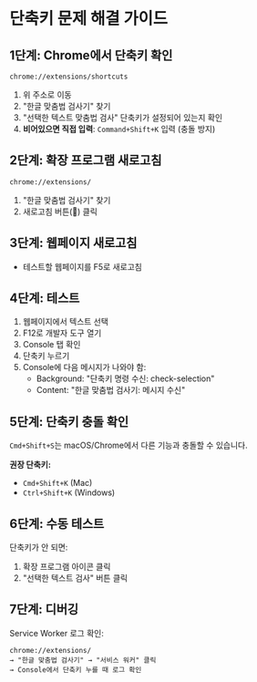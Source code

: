 # 단축키 문제 해결 가이드

## 1단계: Chrome에서 단축키 확인
```
chrome://extensions/shortcuts
```
1. 위 주소로 이동
2. "한글 맞춤법 검사기" 찾기
3. "선택한 텍스트 맞춤법 검사" 단축키가 설정되어 있는지 확인
4. **비어있으면 직접 입력**: `Command+Shift+K` 입력 (충돌 방지)

## 2단계: 확장 프로그램 새로고침
```
chrome://extensions/
```
1. "한글 맞춤법 검사기" 찾기
2. 새로고침 버튼(🔄) 클릭

## 3단계: 웹페이지 새로고침
- 테스트할 웹페이지를 F5로 새로고침

## 4단계: 테스트
1. 웹페이지에서 텍스트 선택
2. F12로 개발자 도구 열기
3. Console 탭 확인
4. 단축키 누르기
5. Console에 다음 메시지가 나와야 함:
   - Background: "단축키 명령 수신: check-selection"
   - Content: "한글 맞춤법 검사기: 메시지 수신"

## 5단계: 단축키 충돌 확인
`Cmd+Shift+S`는 macOS/Chrome에서 다른 기능과 충돌할 수 있습니다.

**권장 단축키:**
- `Cmd+Shift+K` (Mac)
- `Ctrl+Shift+K` (Windows)

## 6단계: 수동 테스트
단축키가 안 되면:
1. 확장 프로그램 아이콘 클릭
2. "선택한 텍스트 검사" 버튼 클릭

## 7단계: 디버깅
Service Worker 로그 확인:
```
chrome://extensions/
→ "한글 맞춤법 검사기" → "서비스 워커" 클릭
→ Console에서 단축키 누를 때 로그 확인
```
